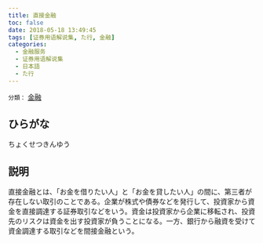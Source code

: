 ```yaml
---
title: 直接金融
toc: false
date: 2018-05-18 13:49:45
tags: [证券用语解说集, た行, 金融]
categories:
  - 金融服务
  - 证券用语解说集
  - 日本語
  - た行
---
```


`分類：` [金融](/tags/金融/)

## ひらがな

ちょくせつきんゆう

## 説明

直接金融とは、「お金を借りたい人」と「お金を貸したい人」の間に、第三者が存在しない取引のことである。企業が株式や債券などを発行して、投資家から資金を直接調達する証券取引などをいう。資金は投資家から企業に移転され、投資先のリスクは資金を出す投資家が負うことになる。一方、銀行から融資を受けて資金調達する取引などを間接金融という。
